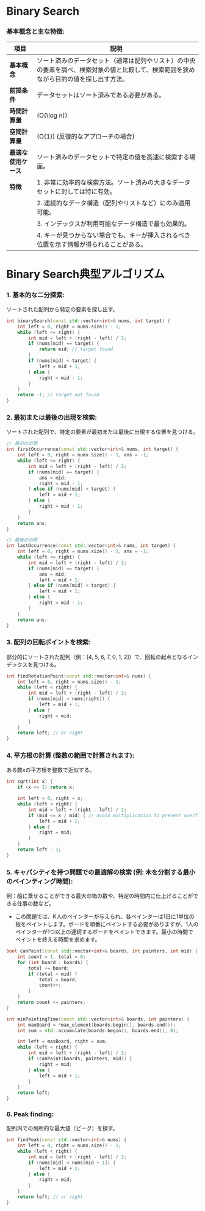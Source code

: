 # Binary Search

### 基本概念と主な特徴:
| 項目               | 説明                                                                                     |
|--------------------|------------------------------------------------------------------------------------------|
| **基本概念**       | ソート済みのデータセット（通常は配列やリスト）の中央の要素を調べ、検索対象の値と比較して、検索範囲を狭めながら目的の値を探し出す方法。 |
| **前提条件**       | データセットはソート済みである必要がある。                                                 |
| **時間計算量**     | \(O(\log n)\)                                                                            |
| **空間計算量**     | \(O(1)\) (反復的なアプローチの場合)                                                       |
| **最適な使用ケース** | ソート済みのデータセットで特定の値を高速に検索する場面。                                   |
| **特徴**           | 1. 非常に効率的な検索方法。ソート済みの大きなデータセットに対しては特に有効。               |
|                    | 2. 連続的なデータ構造（配列やリストなど）にのみ適用可能。                                  |
|                    | 3. インデックスが利用可能なデータ構造で最も効果的。                                        |
|                    | 4. キーが見つからない場合でも、キーが挿入されるべき位置を示す情報が得られることがある。      |

# Binary Search典型アルゴリズム

### 1. **基本的な二分探索**:
ソートされた配列から特定の要素を探し出す。
```cpp
int binarySearch(const std::vector<int>& nums, int target) {
    int left = 0, right = nums.size() - 1;
    while (left <= right) {
        int mid = left + (right - left) / 2;
        if (nums[mid] == target) {
            return mid; // target found
        }
        if (nums[mid] < target) {
            left = mid + 1;
        } else {
            right = mid - 1;
        }
    }
    return -1; // target not found
}
```

### 2. **最初または最後の出現を検索**:
ソートされた配列で、特定の要素が最初または最後に出現する位置を見つける。
```cpp
// 最初の出現
int firstOccurrence(const std::vector<int>& nums, int target) {
    int left = 0, right = nums.size() - 1, ans = -1;
    while (left <= right) {
        int mid = left + (right - left) / 2;
        if (nums[mid] == target) {
            ans = mid;
            right = mid - 1;
        } else if (nums[mid] < target) {
            left = mid + 1;
        } else {
            right = mid - 1;
        }
    }
    return ans;
}

// 最後の出現
int lastOccurrence(const std::vector<int>& nums, int target) {
    int left = 0, right = nums.size() - 1, ans = -1;
    while (left <= right) {
        int mid = left + (right - left) / 2;
        if (nums[mid] == target) {
            ans = mid;
            left = mid + 1;
        } else if (nums[mid] < target) {
            left = mid + 1;
        } else {
            right = mid - 1;
        }
    }
    return ans;
}
```

### 3. **配列の回転ポイントを検索**:
部分的にソートされた配列（例：[4, 5, 6, 7, 0, 1, 2]）で、回転の起点となるインデックスを見つける。
```cpp
int findRotationPoint(const std::vector<int>& nums) {
    int left = 0, right = nums.size() - 1;
    while (left < right) {
        int mid = left + (right - left) / 2;
        if (nums[mid] > nums[right]) {
            left = mid + 1;
        } else {
            right = mid;
        }
    }
    return left; // or right
}
```

### 4. **平方根の計算** (整数の範囲で計算されます):
ある数xの平方根を整数で近似する。
```cpp
int sqrt(int x) {
    if (x <= 1) return x;

    int left = 0, right = x;
    while (left < right) {
        int mid = left + (right - left) / 2;
        if (mid <= x / mid) { // avoid multiplication to prevent overflow
            left = mid + 1;
        } else {
            right = mid;
        }
    }
    return left - 1;
}
```

### 5. **キャパシティを持つ問題での最適解の検索** (例: 木を分割する最小のペインティング時間):
例：船に乗せることができる最大の箱の数や、特定の時間内に仕上げることができる仕事の数など。
- この問題では、K人のペインターが与えられ、各ペインターは1日に1単位の板をペイントします。ボードを順番にペイントする必要がありますが、1人のペインターが1つ以上の連続するボードをペイントできます。最小の時間でペイントを終える時間を求めます。
```cpp
bool canPaint(const std::vector<int>& boards, int painters, int mid) {
    int count = 1, total = 0;
    for (int board : boards) {
        total += board;
        if (total > mid) {
            total = board;
            count++;
        }
    }
    return count <= painters;
}

int minPaintingTime(const std::vector<int>& boards, int painters) {
    int maxBoard = *max_element(boards.begin(), boards.end());
    int sum = std::accumulate(boards.begin(), boards.end(), 0);

    int left = maxBoard, right = sum;
    while (left < right) {
        int mid = left + (right - left) / 2;
        if (canPaint(boards, painters, mid)) {
            right = mid;
        } else {
            left = mid + 1;
        }
    }
    return left;
}
```

### 6. **Peak finding**:
配列内での局所的な最大値（ピーク）を探す。
```cpp
int findPeak(const std::vector<int>& nums) {
    int left = 0, right = nums.size() - 1;
    while (left < right) {
        int mid = left + (right - left) / 2;
        if (nums[mid] < nums[mid + 1]) {
            left = mid + 1;
        } else {
            right = mid;
        }
    }
    return left; // or right
}
```